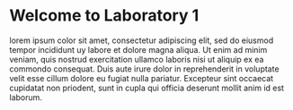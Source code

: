 <!DOCTYPE html>
<hmtl>
<hea>
   <title>Welcome to Internet Technology Fundamentals</title>
   </head>
   <body>
   <h1>Welcome to Laboratory 1 </h1>
   <p>lorem ipsum color sit amet, consectetur adipiscing elit, sed do eiusmod tempor incididunt uy labore et dolore magna aliqua. Ut enim ad minim veniam, quis nostrud exercitation ullamco laboris nisi ut aliquip ex ea commondo consequat. Duis aute irure dolor in reprehenderit in voluptate velit esse cillum dolore eu fugiat nulla pariatur. Excepteur sint occaecat cupidatat non priodent, sunt in cupla qui officia deserunt mollit anim id est laborum.</p>
   </body>
   </html>
